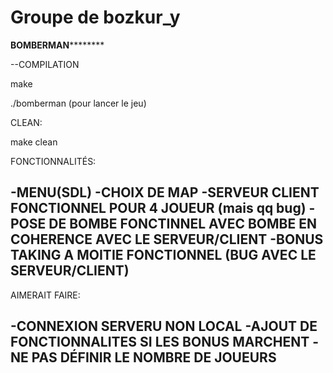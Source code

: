 # Groupe de bozkur_y


******************************BOMBERMAN**************************************


--COMPILATION

make

./bomberman (pour lancer le jeu)

CLEAN:

make clean



FONCTIONNALITÉS:

-MENU(SDL)
-CHOIX DE MAP
-SERVEUR CLIENT FONCTIONNEL POUR 4 JOUEUR (mais qq bug)
-POSE DE BOMBE FONCTINNEL AVEC BOMBE EN COHERENCE AVEC LE SERVEUR/CLIENT
-BONUS TAKING A MOITIE FONCTIONNEL (BUG AVEC LE SERVEUR/CLIENT)
-

AIMERAIT FAIRE:

-CONNEXION SERVERU NON LOCAL
-AJOUT DE FONCTIONNALITES SI LES BONUS MARCHENT
-NE PAS DÉFINIR LE NOMBRE DE JOUEURS
-
